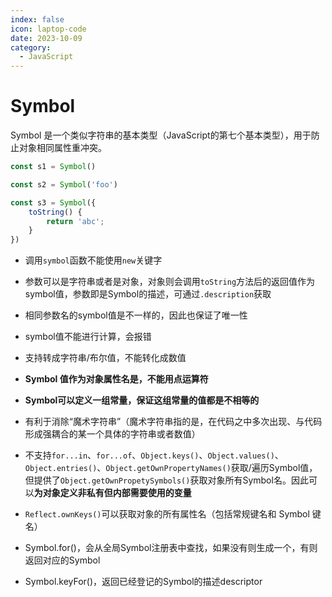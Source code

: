 ```yaml
---
index: false
icon: laptop-code
date: 2023-10-09
category:
  - JavaScript
---
```


# Symbol

Symbol 是一个类似字符串的基本类型（JavaScript的第七个基本类型），用于防止对象相同属性重冲突。

```js
const s1 = Symbol()

const s2 = Symbol('foo')

const s3 = Symbol({
	toString() {
		return 'abc';
	}
})
```

- 调用`symbol`函数不能使用`new`关键字
- 参数可以是字符串或者是对象，对象则会调用`toString`方法后的返回值作为symbol值，参数即是Symbol的描述，可通过`.description`获取
- 相同参数名的symbol值是不一样的，因此也保证了唯一性
- symbol值不能进行计算，会报错
- 支持转成字符串/布尔值，不能转化成数值
- **Symbol 值作为对象属性名是，不能用点运算符**
- **Symbol可以定义一组常量，保证这组常量的值都是不相等的**
- 有利于消除“魔术字符串”（魔术字符串指的是，在代码之中多次出现、与代码形成强耦合的某一个具体的字符串或者数值）
- 不支持`for...in`、`for...of`、`Object.keys()`、`Object.values()`、`Object.entries()`、`Object.getOwnPropertyNames()`获取/遍历Symbol值，但提供了`Object.getOwnPropetySymbols()`获取对象所有Symbol名。因此可以**为对象定义非私有但内部需要使用的变量**
- `Reflect.ownKeys()`可以获取对象的所有属性名（包括常规键名和 Symbol 键名）

- Symbol.for()，会从全局Symbol注册表中查找，如果没有则生成一个，有则返回对应的Symbol
- Symbol.keyFor()，返回已经登记的Symbol的描述descriptor
